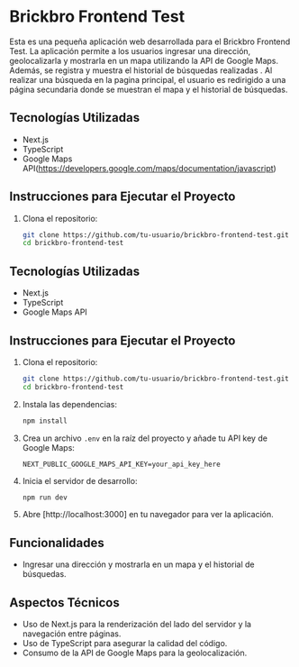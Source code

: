 # Brickbro Frontend Test

Esta es una pequeña aplicación web desarrollada para el Brickbro Frontend Test. La aplicación permite a los usuarios ingresar una dirección, geolocalizarla y mostrarla en un mapa utilizando la API de Google Maps. Además, se registra y muestra el historial de búsquedas realizadas . Al realizar una búsqueda en la pagina principal, el usuario es redirigido a una página secundaria donde se muestran el mapa y el historial de búsquedas.

## Tecnologías Utilizadas

- Next.js
- TypeScript
- Google Maps API(https://developers.google.com/maps/documentation/javascript)

## Instrucciones para Ejecutar el Proyecto

1. Clona el repositorio:

   ```bash
   git clone https://github.com/tu-usuario/brickbro-frontend-test.git
   cd brickbro-frontend-test
   ```

## Tecnologías Utilizadas

- Next.js
- TypeScript
- Google Maps API

## Instrucciones para Ejecutar el Proyecto

1. Clona el repositorio:

   ```bash
   git clone https://github.com/tu-usuario/brickbro-frontend-test.git
   cd brickbro-frontend-test
   ```

2. Instala las dependencias:

   ```bash
   npm install
   ```

3. Crea un archivo `.env` en la raíz del proyecto y añade tu API key de Google Maps:

   ```env
   NEXT_PUBLIC_GOOGLE_MAPS_API_KEY=your_api_key_here
   ```

4. Inicia el servidor de desarrollo:

   ```bash
   npm run dev
   ```

5. Abre [http://localhost:3000] en tu navegador para ver la aplicación.

## Funcionalidades

- Ingresar una dirección y mostrarla en un mapa y el historial de búsquedas.

## Aspectos Técnicos

- Uso de Next.js para la renderización del lado del servidor y la navegación entre páginas.
- Uso de TypeScript para asegurar la calidad del código.
- Consumo de la API de Google Maps para la geolocalización.
